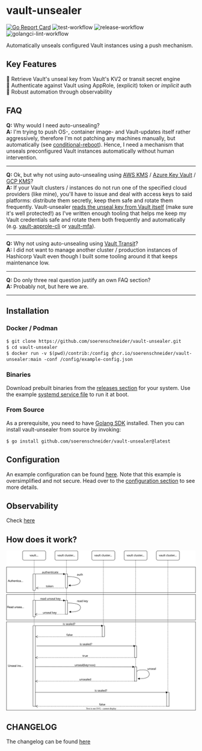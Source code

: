 # vault-unsealer
[![Go Report Card](https://goreportcard.com/badge/github.com/soerenschneider/vault-unsealer)](https://goreportcard.com/report/github.com/soerenschneider/vault-unsealer)
![test-workflow](https://github.com/soerenschneider/vault-unsealer/actions/workflows/test.yaml/badge.svg)
![release-workflow](https://github.com/soerenschneider/vault-unsealer/actions/workflows/release.yaml/badge.svg)
![golangci-lint-workflow](https://github.com/soerenschneider/vault-unsealer/actions/workflows/golangci-lint.yaml/badge.svg)

Automatically unseals configured Vault instances using a push mechanism.

## Key Features

🔐 Retrieve Vault's unseal key from Vault's KV2 or transit secret engine<br/>
🛂 Authenticate against Vault using AppRole, (explicit) token or _implicit_ auth<br/>
🔭 Robust automation through observability<br/>

## FAQ

**Q:** Why would I need auto-unsealing?<br/>
**A:** I'm trying to push OS-, container image- and Vault-updates itself rather aggressively, therefore I'm not patching any machines manually, but automatically (see [conditional-reboot](https://github.com/soerenschneider/conditional-reboot)). Hence, I need a mechanism that unseals preconfigured Vault instances automatically without human intervention.
<hr/>

**Q:** Ok, but why not using auto-unsealing using [AWS KMS](https://developer.hashicorp.com/vault/tutorials/auto-unseal/autounseal-aws-kms) / [Azure Key Vault](https://developer.hashicorp.com/vault/tutorials/auto-unseal/autounseal-azure-keyvault) / [GCP KMS](https://developer.hashicorp.com/vault/tutorials/auto-unseal/autounseal-gcp-kms)?<br/>
**A:** If your Vault clusters / instances do not run one of the specified cloud providers (like mine), you'll have to issue and deal with access keys to said platforms: distribute them secretly, keep them safe and rotate them frequently. Vault-unsealer [reads the unseal key from Vault itself](#how-does-it-work) (make sure it's well protected!) as I've written enough tooling that helps me keep my Vault credentials safe and rotate them both frequently and automatically (e.g. [vault-approle-cli](https://github.com/soerenschneider/scripts/blob/main/vault/vault-approle-cli.py) or [vault-mfa](https://github.com/soerenschneider/scripts/blob/main/vault/vault_mfa.py)).
<hr/>

**Q:** Why not using auto-unsealing using [Vault Transit](https://developer.hashicorp.com/vault/tutorials/auto-unseal/autounseal-transit)?<br/>
**A:** I did not want to manage another cluster / production instances of Hashicorp Vault even though I built some tooling around it that keeps maintenance low.
<hr/>

**Q:** Do only three real question justify an own FAQ section?<br/>
**A:** Probably not, but here we are.
<hr/>

## Installation

### Docker / Podman
````shell
$ git clone https://github.com/soerenschneider/vault-unsealer.git
$ cd vault-unsealer
$ docker run -v $(pwd)/contrib:/config ghcr.io/soerenschneider/vault-unsealer:main -conf /config/example-config.json
````

### Binaries
Download prebuilt binaries from the [releases section](https://github.com/soerenschneider/vault-unsealer/releases) for your system.
Use the example [systemd service file](contrib/vault-unsealer.service) to run it at boot.

### From Source
As a prerequisite, you need to have [Golang SDK](https://go.dev/dl/) installed. Then you can install vault-unsealer from source by invoking:
```shell
$ go install github.com/soerenschneider/vault-unsealer@latest
```

## Configuration

An example configuration can be found [here](contrib/example-config-static.json). Note that this example is oversimplified and not secure.
Head over to the [configuration section](docs/configuration.md) to see more details.


## Observability

Check [here](docs/metrics.md)

## How does it work?
![unsealer](docs/vault-unsealer.svg)

## CHANGELOG
The changelog can be found [here](CHANGELOG.md)